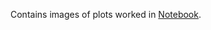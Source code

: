 Contains images of plots worked in [Notebook](https://github.com/DakshinGowda/DataScience-Projects/blob/main/House%20Price%20Prediction/Advanced%20Regression.ipynb).
